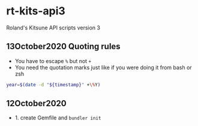 # rt-kits-api3
 Roland's Kitsune API scripts version 3
## 13October2020 Quoting rules
* You have to escape ```%``` but not ```+```
* You need the quotation marks just like if you were doing it from bash or zsh

```bash
year=$(date -d "${timestamp}" +\%Y)
```
## 12October2020
* 1\. create Gemfile and ```bundler init```
